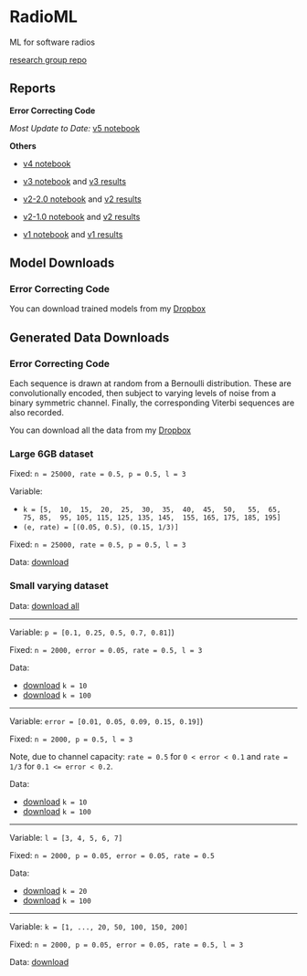 # RadioML
ML for software radios

[research group repo](https://github.com/jain-nikunj/radioML)

## Reports

**Error Correcting Code**

_Most Update to Date:_ [v5 notebook](https://github.com/Michael-Tu/radioML/blob/master/notebooks/ecc-v5.ipynb)


**Others**

- [v4 notebook](https://github.com/Michael-Tu/radioML/blob/master/notebooks/ecc-v4.ipynb)

- [v3 notebook](https://github.com/Michael-Tu/radioML/blob/master/notebooks/ecc-v3.ipynb) and [v3 results](https://github.com/Michael-Tu/radioML/blob/master/report/ecc-v3.md)

- [v2-2.0 notebook](https://github.com/Michael-Tu/radioML/blob/master/notebooks/ecc-v2-v2.0.ipynb) and [v2 results](https://github.com/Michael-Tu/radioML/blob/master/report/ecc-v2.md)

- [v2-1.0 notebook](https://github.com/Michael-Tu/radioML/blob/master/notebooks/ecc-v2-v1.0.ipynb) and [v2 results](https://github.com/Michael-Tu/radioML/blob/master/report/ecc-v2.md)

- [v1 notebook](https://github.com/Michael-Tu/radioML/blob/master/notebooks/ecc-v1.ipynb) and [v1 results](https://github.com/Michael-Tu/radioML/blob/master/report/ecc-v1.md)

## Model Downloads

### Error Correcting Code

You can download trained models from my [Dropbox](https://www.dropbox.com/sh/zathplg4fq6r0do/AABNcsxla8_kFQB3uWOyppf4a?dl=0)

## Generated Data Downloads

### Error Correcting Code

Each sequence is drawn at random from a Bernoulli distribution. These are convolutionally encoded, then subject to varying levels of noise from a binary symmetric channel. Finally, the corresponding Viterbi sequences are also recorded.

You can download all the data from my [Dropbox](https://www.dropbox.com/sh/crdjyolj318rzz3/AAANucpoWs_Uje73NDNTZSqKa?dl=0)

### Large 6GB dataset

Fixed: `n = 25000, rate = 0.5, p = 0.5, l = 3`

Variable:

- `k = [5,  10,  15,  20,  25,  30,  35,  40,  45,  50,  
        55,  65,  75, 85,  95, 105, 115, 125, 135, 145, 
        155, 165, 175, 185, 195]` 
- `(e, rate) = [(0.05, 0.5), (0.15, 1/3)]`

Fixed: `n = 25000, rate = 0.5, p = 0.5, l = 3`

Data: [download](https://www.dropbox.com/sh/6f13x0hqqqnzqsx/AADASLoeXiveXhRAqHnh3lk-a?dl=1)


### Small varying dataset

Data: [download all](https://www.dropbox.com/sh/bohme1mfhrfl34f/AADeR3Fhga5mKnKBc735p43va?dl=1)

---

Variable: `p = [0.1, 0.25, 0.5, 0.7, 0.81]`)

Fixed: `n = 2000, error = 0.05, rate = 0.5, l = 3`

Data: 

- [download](https://www.dropbox.com/sh/jmzy82qvkhm56i9/AAC0J6CTKYbe08OjCJHdzw7Ba?dl=1) `k = 10`
- [download](https://www.dropbox.com/sh/7rrsuyxsr3sgzcl/AABKUOhx7qIKH1FWIv2m8uV2a?dl=1) `k = 100`

---

Variable: `error = [0.01, 0.05, 0.09, 0.15, 0.19]`)

Fixed: `n = 2000, p = 0.5, l = 3`

Note, due to channel capacity: `rate = 0.5` for `0 < error < 0.1` and `rate = 1/3` for `0.1 <= error < 0.2`.

Data: 

- [download](https://www.dropbox.com/sh/mdixtols9gzipwp/AAD-te-dssQZgqTy-ur_cLeja?dl=1) `k = 10`
- [download](https://www.dropbox.com/sh/k07j3aq8yx76ero/AAAZa-BfwxttvDtoPTeb8RJQa?dl=1) `k = 100`

---

Variable: `l = [3, 4, 5, 6, 7]`

Fixed: `n = 2000, p = 0.05, error = 0.05, rate = 0.5`

Data: 

- [download](https://www.dropbox.com/sh/nx6dq2wwent9iag/AADgCYclfI69aw6WA4YpRyeZa?dl=1) `k = 20`
- [download](https://www.dropbox.com/sh/brlu9ojw4wcxbwa/AAD9la6CqyqPc4JBcMjJVOWUa?dl=1) `k = 100`

---

Variable: `k = [1, ..., 20, 50, 100, 150, 200]`

Fixed: `n = 2000, p = 0.05, error = 0.05, rate = 0.5, l = 3`

Data: [download](https://www.dropbox.com/sh/e1jrbcgwusxdb9g/AABrl_K-ooXKYQNQ0-OFvjPIa?dl=1)

